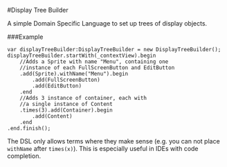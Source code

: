 
#Display Tree Builder

A simple Domain Specific Language to set up trees of display objects. 

###Example

    var displayTreeBuilder:DisplayTreeBuilder = new DisplayTreeBuilder();
    displayTreeBuilder.startWith(_contextView).begin
    	//Adds a Sprite with name "Menu", containing one
    	//instance of each FullScreenButton and EditButton
    	.add(Sprite).withName("Menu").begin
    		.add(FullScreenButton)
    		.add(EditButton)
    	.end
    	//Adds 3 instance of container, each with
    	//a single instance of Content
    	.times(3).add(Container).begin
    		.add(Content)
    	.end
    .end.finish();
    
The DSL only allows terms where they make sense (e.g. you can not place
`withName` after `times(x)`). This is especially useful in IDEs with 
code completion.